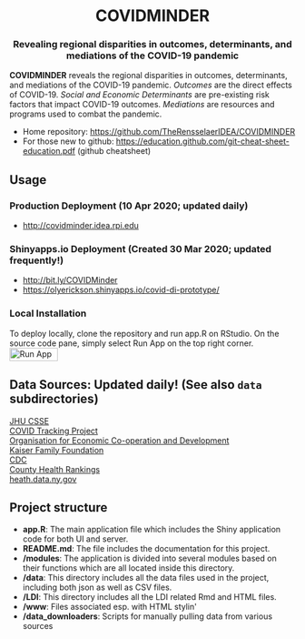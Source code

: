 <div align="center">
  <h1>COVIDMINDER</h1>
  <h3>Revealing regional disparities in outcomes, determinants, and mediations of the COVID-19 pandemic</h3>
</div>

<strong>COVIDMINDER</strong> reveals the regional disparities in outcomes, determinants, and mediations of the COVID-19 pandemic. <i>Outcomes</i> are the direct effects of COVID-19. <i>Social and Economic Determinants</i> are pre-existing risk factors that impact COVID-19 outcomes. <i>Mediations</i> are resources and programs used to combat the pandemic.

* Home repository: https://github.com/TheRensselaerIDEA/COVIDMINDER
* For those new to github: https://education.github.com/git-cheat-sheet-education.pdf (github cheatsheet)

## Usage
### Production Deployment (10 Apr 2020; updated daily)
* http://covidminder.idea.rpi.edu

### Shinyapps.io Deployment (Created 30 Mar 2020; updated frequently!)
* http://bit.ly/COVIDMinder
* https://olyerickson.shinyapps.io/covid-di-prototype/

### Local Installation
To deploy locally, clone the repository and run app.R on RStudio. On the source code pane, simply select Run App on the top right corner. <img
                 width="85"
                 height="23"
                 src="https://raw.githubusercontent.com/TheRensselaerIDEA/COVIDMINDER/master/runapp.png"
                 alt="Run App Screenshot"
                 />


## Data Sources: Updated daily! (See also `data` subdirectories)

<a href='http://bit.ly/39PMWpD'>JHU CSSE</a></br>
<a href='https://bit.ly/2JRhDiX'>COVID Tracking Project</a></br>
<a href='https://bit.ly/3aXpBmD'>Organisation for Economic Co-operation and Development</a></br>
<a href='https://bit.ly/2V0CYLU'>Kaiser Family Foundation</a></br>
<a href='https://bit.ly/2V1Zl3I'>CDC</a></br>
<a href='https://bit.ly/34mYLBP'>County Health Rankings</a></br>
<a href='https://on.ny.gov/39VXuCO'>heath.data.ny.gov</a></br>

## Project structure

* **app.R**: The main application file which includes the Shiny application code for both UI and server.
* **README.md**: The file includes the documentation for this project.
* **/modules**: The application is divided into several modules based on their functions which are all located inside this directory.
* **/data**: This directory includes all the data files used in the project, including both json as well as CSV files.
* **/LDI**: This directory includes all the LDI related Rmd and HTML files.
* **/www**: Files associated esp. with HTML stylin'
* **/data_downloaders**: Scripts for manually pulling data from various sources

